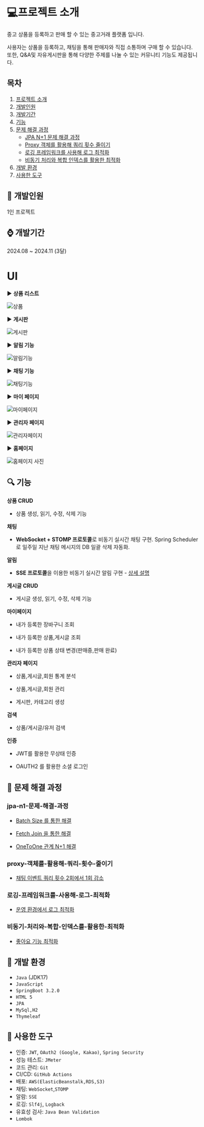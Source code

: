 # :computer:프로젝트 소개 

중고 상품을 등록하고 판매 할 수 있는 중고거래 플랫폼 입니다.

사용자는 상품을 등록하고, 채팅을 통해 판매자와 직접 소통하며 구매 할 수 있습니다.
또한, Q&A및 자유게시판을 통해 다양한 주제를 나눌 수 있는 커뮤니티 기능도 제공됩니다.


## 목차
1. [프로젝트 소개](#computer프로젝트-소개)
2. [개발인원](#walking-개발인원)
3. [개발기간](#watch-개발기간)
4. [기능](#mag-기능)
5. [문제 해결 과정](#문제-해결-과정)
    - [JPA N+1 문제 해결 과정](#jpa-n1-문제-해결-과정)
    - [Proxy 객체를 활용해 쿼리 횟수 줄이기](#proxy-객체를-활용해-쿼리-횟수-줄이기)
    - [로깅 프레임워크를 사용해 로그 최적화](#로깅-프레임워크를-사용해-로그-최적화)
    - [비동기 처리와 복합 인덱스를 활용한 최적화](#비동기-처리와-복합-인덱스를-활용한-최적화)
6. [개발 환경](#low_brightness-개발-환경)
7. [사용한 도구](#wrench-사용한-도구)



## :walking: 개발인원
1인 프로젝트

## :watch: 개발기간

2024.08 ~ 2024.11 (3달)

# UI

 ▶️ **상품 리스트**

 
![상품](https://github.com/user-attachments/assets/7cdccde6-e4a9-49f7-a1bf-ca6f85fbe5ba)


▶️ **게시판**

![게시판](https://github.com/user-attachments/assets/2afb0838-44a8-4b92-bfab-668b0bd16f80)


▶️ **알림 기능**

![알림기능](https://github.com/user-attachments/assets/7aef671e-ae57-42fd-b3e8-e6f8fe0fbf96)


▶️ **채팅 기능**

![채팅기능](https://github.com/user-attachments/assets/1f030a36-d0ae-4d7a-928d-9c0bdbcaa10a)


▶️ **마이 페이지**

![마이페이지](https://github.com/user-attachments/assets/c51379ca-941c-41a8-9f5c-503a75834729)


▶️ **관리자 페이지**

![관리자페이지 ](https://github.com/user-attachments/assets/813c4909-55d1-4301-830c-7ea7fb317e21)

▶️ **홈페이지**

![홈페이지 사진](https://github.com/user-attachments/assets/1ff63b61-56a6-463d-b75f-b2a6bd8fd9e5)


## :mag: 기능

**상품 CRUD** 
- 상품 생성, 읽기, 수정, 삭제 기능

**채팅**
- **WebSocket + STOMP 프로토콜**로 비동기 실시간 채팅 구현. Spring Scheduler로 일주일 지난 채팅 메시지의 DB 일괄 삭제 자동화.

**알림** 
- **SSE 프로토콜**을 이용한 비동기 실시간 알림 구현 -  [상세 설명](https://github.com/creamleeminsoo/UsedPark/wiki/%EC%95%8C%EB%9E%8C-%EA%B8%B0%EB%8A%A5%EA%B5%AC%ED%98%84)

**게시글 CRUD**
- 게시글 생성, 읽기, 수정, 삭제 기능

  
**마이페이지**
 - 내가 등록한 장바구니 조회

   
 - 내가 등록한 상품,게시글 조회

   
 - 내가 등록한 상품 상태 변경(판매중,판매 완료)

**관리자 페이지**
 - 상품,게시글,회원 통계 분석

   
 - 상품,게시글,회원 관리

   
 - 게시판, 카테고리 생성

**검색**
 - 상품/게시글/유저 검색

**인증**
 - JWT를 활용한 무상태 인증

   
 - OAUTH2 를 활용한 소셜 로그인

## 📘 문제 해결 과정

 ### jpa-n1-문제-해결-과정


 - [Batch Size 를 통한 해결](https://github.com/creamleeminsoo/UsedPark/wiki/N-1%EB%AC%B8%EC%A0%9C-%ED%95%B4%EA%B2%B0-(Batch-Size))

   
 - [Fetch Join 을 통한 해결](https://github.com/creamleeminsoo/UsedPark/wiki/N-1%EB%AC%B8%EC%A0%9C-%ED%95%B4%EA%B2%B0(FetchJoin))

   
 - [OneToOne 관계 N+1 해결](https://github.com/creamleeminsoo/UsedPark/wiki/N-1%EB%AC%B8%EC%A0%9C-%ED%95%B4%EA%B2%B0(One-To-One-%EA%B4%80%EA%B3%84))


 ### proxy-객체를-활용해-쿼리-횟수-줄이기
 - [채팅 이벤트 쿼리 횟수 2회에서 1회 감소](https://github.com/creamleeminsoo/UsedPark/wiki/Proxy%EA%B0%9D%EC%B2%B4%EB%A5%BC-%EC%82%AC%EC%9A%A9%ED%95%B4-%EC%BF%BC%EB%A6%AC%ED%9A%9F%EC%88%98-%EC%A4%84%EC%9D%B4%EA%B8%B0)



 ### 로깅-프레임워크를-사용해-로그-최적화
 - [운영 환경에서 로그 최적화](https://github.com/creamleeminsoo/UsedPark/wiki/%EB%A1%9C%EA%B9%85-%ED%94%84%EB%A0%88%EC%9E%84%EC%9B%8C%ED%81%AC%EB%A5%BC-%EC%82%AC%EC%9A%A9%ED%95%B4--%EB%A1%9C%EA%B7%B8-%EC%B5%9C%EC%A0%81%ED%99%94)



 ### 비동기-처리와-복합-인덱스를-활용한-최적화
 - [좋아요 기능 최적화](https://github.com/creamleeminsoo/UsedPark/wiki/%EC%A2%8B%EC%95%84%EC%9A%94-%EA%B8%B0%EB%8A%A5-%EA%B0%9C%EC%84%A0(%EB%B9%84%EB%8F%99%EA%B8%B0,-%EB%B3%B5%ED%95%A9-%EC%9D%B8%EB%8D%B1%EC%8A%A4))


## :low_brightness: 개발 환경


- `Java` (JDK17)
- `JavaScript`
- `SpringBoot 3.2.0`
- `HTML 5`
- `JPA`
- `MySql,H2`
- `Thymeleaf`

## :wrench: 사용한 도구

- 인증: `JWT`, `OAuth2 (Google, Kakao)`, `Spring Security`
- 성능 테스트: `JMeter`
- 코드 관리: `Git`
- CI/CD: `GitHub Actions`
- 배포: `AWS(ElasticBeanstalk,RDS,S3)`
- 채팅: `WebSocket`,`STOMP`
- 알람: `SSE`
- 로깅: `Slf4j`, `Logback`
- 유효성 검사: `Java Bean Validation`
- `Lombok`

